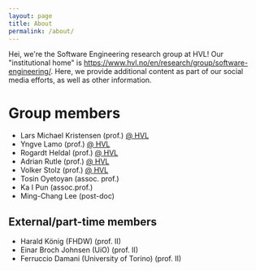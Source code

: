 ```yaml
---
layout: page
title: About
permalink: /about/
---
```


Hei, we're the Software Engineering research group at HVL!
Our "institutional home" is <https://www.hvl.no/en/research/group/software-engineering/>.
Here, we provide additional content as part of our social media efforts, as well as other
information.

# Group members
<!-- as per https://www.hvl.no/en/research/group/software-engineering/ -->

* Lars Michael Kristensen (prof.) [@ HVL](https://www.hvl.no/en/employee/?user=Yngve.Lamo)
* Yngve Lamo (prof.) [@ HVL](https://www.hvl.no/en/employee/?user=Yngve.Lamo)
* Rogardt Heldal (prof.) [@ HVL](https://www.hvl.no/en/employee/?user=Yngve.Lamo)
* Adrian Rutle (prof.) [@ HVL](https://www.hvl.no/en/employee/?user=Yngve.Lamo)
* Volker Stolz (prof.) [@ HVL](https://www.hvl.no/en/employee/?user=Yngve.Lamo)
* Tosin Oyetoyan (assoc. prof.) 
* Ka I Pun (assoc.prof.)
* Ming-Chang Lee (post-doc)

## External/part-time members

* Harald König (FHDW) (prof. II)
* Einar Broch Johnsen (UiO) (prof. II)
* Ferruccio Damani (University of Torino) (prof. II)
